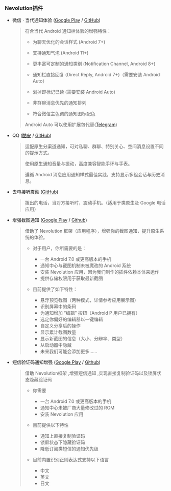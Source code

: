 ### Nevolution插件

- 微信 · 当代通知体验 ([Google Play](https://play.google.com/store/apps/details?id=com.oasisfeng.nevo.decorators.wechat) / [GitHub](https://github.com/Nevolution/decorator-wechat/releases))

  > 符合当代 Android 通知栏体验的增强特性：
  >
  > * 为聊天优化的会话样式 (Android 7+)
  >
  > * 支持通知气泡 (Android 11+)
  >
  > * 更丰富可定制的通知类别 (Notification Channel, Android 8+)
  >
  > * 通知栏直接回复 (Direct Reply, Android 7+)（需要安装 Android Auto）
  >
  > * 划掉即标记已读 (需要安装 Android Auto)
  >
  > * 非群聊消息优先的通知排列
  >
  > * 符合微信主色调的通知图标配色
  >
  >  Android Auto 可以使用扩展包代替([Telegram](https://t.me/oasisfeng_apps/29670))

- QQ ([酷安](https://www.coolapk.com/apk/cc.chenhe.qqnotifyevo) / [GitHub](https://github.com/liangchenhe55/QQ-Notify-Evolution))

  > 适配原生分渠道通知，可对私聊、群聊、特别关心、空间消息设置不同的提示方式。
  >
  > 使用原生通知音量与振动，高度兼容智能手环与手表。
  >
  > 遵循 Android 消息应用通知样式最佳实践，支持显示多组会话与历史消息。

- 去电接听震动 ([GitHub](https://github.com/Nevolution/decorator-callvibration/releases/))

  > 拨出的电话，当对方接听时，震动手机。（适用于类原生及 Google 电话应用）

- 增强截图通知 ([Google Play](https://play.google.com/store/apps/details?id=moe.feng.nevo.decorators.enscreenshot) / [Github](https://github.com/fython/EnhancedScreenshotNotification/releases))

  > 借助了 Nevolution 框架（应用程序），增强你的截图通知，提升原生系统的体验。
  >
  > * 对于用户，你所需要的是：
  >   - 一台 Android 7.0 或更高版本的手机
  >   - 通知中心与截图机制未被魔改的 Android 系统
  >   - 安装 Nevolution 应用，因为我们制作的插件依赖本体来运作
  >   - 提供存储权限用于获取最新截图
  >
  > * 目前提供了如下特性：
  >   - 悬浮预览截图（两种模式，详情参考应用展示图）
  >   - 识别屏幕中的条码
  >   - 为通知增加 “编辑” 按钮（Android P 用户已拥有）
  >   - 选定你偏好的编辑器以一键编辑
  >   - 自定义分享后的操作
  >   - 显示累计截图数量
  >   - 显示新截图的信息（大小、分辨率、类型）
  >   - 从启动器中隐藏
  >   - 未来我们可能会添加更多……

- 短信验证码通知增强 ([Google Play](https://play.google.com/store/apps/details?id=me.kr328.nevo.decorators.smscaptcha) / [Github](https://github.com/Kr328/nevo-decorators-sms-captchas/releases))

  > 借助 Nevolution框架 ,增强短信通知 ,实现直接复制验证码以及锁屏状态隐藏验证码
  >
  > * 你需要
  >   - 一台 Android 7.0 或更高版本的手机
  >   - 通知中心未被厂商大量修改过的 ROM
  >   - 安装 Nevolution 应用
  >
  > * 目前提供以下特性
  >   - 通知上直接复制验证码
  >   - 锁屏状态下隐藏验证码
  >   - 降低订阅类短信的通知优先级
  >
  > * 目前内置识别正则表达式支持以下语言
  >   - 中文
  >   - 英文
  >   - 日文
